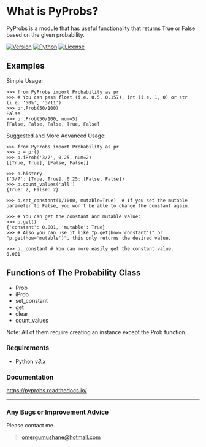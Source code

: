# What is PyProbs?

PyProbs is a module that has useful functionality that returns True or False based on the given probability.

[![Version](https://img.shields.io/badge/Version-v0.2-orange)]()
[![Python](https://img.shields.io/badge/Python-v3.0%2B-blue)]()
[![License](https://img.shields.io/badge/License-MIT-green)]()


Examples
----------

Simple Usage:
```
>>> from PyProbs import Probability as pr
>>> # You can pass float (i.e. 0.5, 0.157), int (i.e. 1, 0) or str (i.e. '50%', '3/11')
>>> pr.Prob(50/100)
False
>>> pr.Prob(50/100, num=5)
[False, False, False, True, False]
```
Suggested and More Advanced Usage:
```
>>> from PyProbs import Probability as pr
>>> p = pr()
>>> p.iProb('3/7', 0.25, num=2)
[[True, True], [False, False]]

>>> p.history
{'3/7': [True, True], 0.25: [False, False]}
>>> p.count_values('all')
{True: 2, False: 2}

>>> p.set_constant(1/1000, mutable=True)  # If you set the mutable parameter to False, you won't be able to change the constant again.

>>> # You can get the constant and mutable value:
>>> p.get()
{'constant': 0.001, 'mutable': True}
>>> # Also you can use it like "p.get(how='constant')" or "p.get(how='mutable')", this only returns the desired value.

>>> p._constant # You can more easily get the constant value.
0.001
```

Functions of The Probability Class
----------
- Prob
- iProb
- set_constant
- get
- clear
- count_values

Note: All of them require creating an instance except the Prob function.

### Requirements

-   Python _v3.x_

### Documentation
https://pyprobs.readthedocs.io/

---------------------------------
### Any Bugs or Improvement Advice
Please contact me.
> omergumushane@hotmail.com
